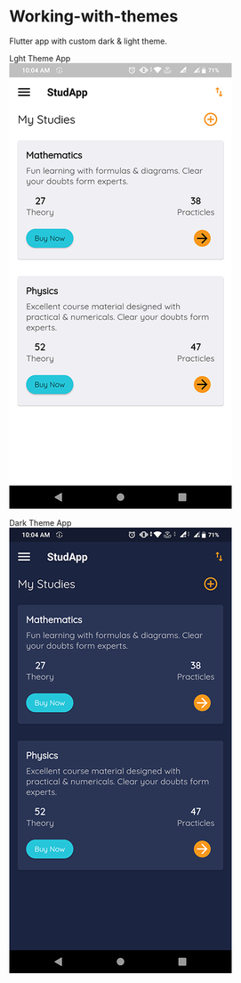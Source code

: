# Working-with-themes
Flutter app with custom dark &amp; light theme.

Lght Theme App
![alt text](https://github.com/simpleflutter/Working-with-themes/blob/master/l1.png?raw=true)

Dark Theme App
![alt text](https://github.com/simpleflutter/Working-with-themes/blob/master/d1.png?raw=true)




